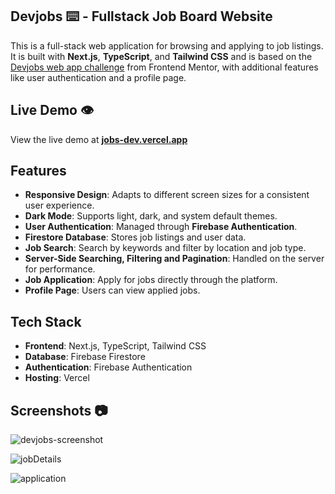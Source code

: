 ## Devjobs ⌨️ - Fullstack Job Board Website

This is a full-stack web application for browsing and applying to job listings. It is built with **Next.js**, **TypeScript**, and **Tailwind CSS** and is based on the [Devjobs web app challenge](https://www.frontendmentor.io/challenges/devjobs-web-app-HuvC_LP4l) from Frontend Mentor, with additional features like user authentication and a profile page.

## Live Demo 👁️
View the live demo at **[jobs-dev.vercel.app](https://jobs-dev.vercel.app/)**

## Features

- **Responsive Design**: Adapts to different screen sizes for a consistent user experience.
- **Dark Mode**: Supports light, dark, and system default themes.
- **User Authentication**: Managed through **Firebase Authentication**.
- **Firestore Database**: Stores job listings and user data.
- **Job Search**: Search by keywords and filter by location and job type.
- **Server-Side Searching, Filtering and Pagination**: Handled on the server for performance.
- **Job Application**: Apply for jobs directly through the platform.
- **Profile Page**: Users can view applied jobs.

## Tech Stack

- **Frontend**: Next.js, TypeScript, Tailwind CSS
- **Database**: Firebase Firestore
- **Authentication**: Firebase Authentication
- **Hosting**: Vercel

## Screenshots :camera:

![devjobs-screenshot](https://github.com/user-attachments/assets/4000fb43-5b77-4627-a484-57bb927d44ec)


![jobDetails](https://github.com/user-attachments/assets/d6178d29-7618-426c-8699-17dae6630d50)


![application](https://github.com/user-attachments/assets/4b16a0ed-89f1-4ced-a944-194ee55c3118)

